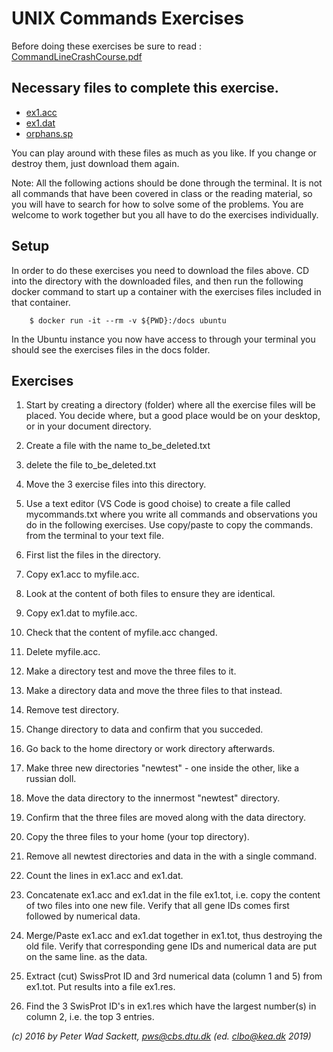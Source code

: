 # UNIX Commands Exercises

Before doing these exercises be sure to read : [CommandLineCrashCourse.pdf](../../_static/CommandLineCrashCourse.pdf)

## Necessary files to complete this exercise.

* [ex1.acc](https://github.com/python-elective-kea/fall2020/blob/master/sphinx/source/exercises/unix_commands/ex1.acc)   
* [ ex1.dat](https://github.com/python-elective-kea/fall2020/blob/master/sphinx/source/exercises/unix_commands/ex1.dat)   
* [orphans.sp](https://github.com/python-elective-kea/fall2020/blob/master/sphinx/source/exercises/unix_commands/orphans.sp)    

You can play around with these files as much as you like. If you change or destroy them, just download them again.

Note: All the following actions should be done through the terminal. It is not all commands that have been covered in class or the reading material, so you will have to search for how to solve some of the problems. You are welcome to work together but you all have to do the exercises individually.   

## Setup
In order to do these exercises you need to download the files above. CD into the directory with the downloaded files, and then run the following docker command to start up a container with the exercises files included in that container. 

````
	$ docker run -it --rm -v ${PWD}:/docs ubuntu

````

In the Ubuntu instance you now have access to through your terminal you should see the exercises files in the docs folder. 

## Exercises
1. Start by creating a directory (folder) where all the exercise files will be placed. You decide where, but a good place would be on your desktop, or in your document directory.
1. Create a file with the name to_be_deleted.txt
1. delete the file to_be_deleted.txt
1. Move the 3 exercise files into this directory.
1. Use a text editor (VS Code is good choise) to create a file called mycommands.txt where you write all commands and observations you do in the following exercises. Use copy/paste to copy the commands. from the terminal to your text file.
1. First list the files in the directory.
1. Copy ex1.acc to myfile.acc.
1. Look at the content of both files to ensure they are identical.
1. Copy ex1.dat to myfile.acc.
1. Check that the content of myfile.acc changed.
1. Delete myfile.acc.
1. Make a directory test and move the three files to it.
1. Make a directory data and move the three files to that instead.
1. Remove test directory.
1. Change directory to data and confirm that you succeded. 
1. Go back to the home directory or work directory afterwards.
1. Make three new directories "newtest" - one inside the other, like a russian doll.
1. Move the data directory to the innermost "newtest" directory.
1. Confirm that the three files are moved along with the data directory.
1. Copy the three files to your home (your top directory).
1. Remove all newtest directories and data in the with a single command.
1. Count the lines in ex1.acc and ex1.dat.
1. Concatenate ex1.acc and ex1.dat in the file ex1.tot, i.e. copy the content of two files into one new file. Verify that all gene IDs comes first followed by numerical data.
1. Merge/Paste ex1.acc and ex1.dat together in ex1.tot, thus destroying the old file. Verify that corresponding gene IDs and numerical data are put on the same line. as the data.
1. Extract (cut) SwissProt ID and 3rd numerical data (column 1 and 5) from ex1.tot. Put results into a file ex1.res.

1. Find the 3 SwisProt ID's in ex1.res which have the largest number(s) in column 2, i.e. the top 3 entries.
<!--
1. Find the lines (using grep) in orphans.sp which contain a GenBank accession number. There are 85, verify this. Note: An accession number is one or two capital letters and looks like this 'AB000114.CDS.1', the .CDS. part is kind of optional.
1. How many human genes with SwissProt IDs in orphans.sp exist ? How many of those are hypothetical ? (11)
1. How many genes belong to the rat, and how many of those are precursors ? (9) Note: A Swissprot ID looks like 'PARG_HUMAN' or 'TF1A_MOUSE', with the gene being before the underscore and the organism after the underscore.
1. This litte exercise will require that **man** is used for help on **grep**. From the file ex1.res find the lines with positive numbers and put then into ex1.pos. The lines with negative number go into ex1.neg.
1. Write a shell script that solves exercise 19-24, with the exercises clearly seperated in both the script and the output. This should be straight forward (but long), especially since you took notes (exercise 1).
1. Write a shell script (which is simply just a list of unix commands in a file) that puts all the positive numbers in the file ex1.dat into a file ex1.pos2, and all the negative numbers into a file ex1.neg2. Column position does not matter. The script must clean up after itself, so if any temporary files are used, they must be deleted as the last action. Remember to put the date and a description of the files in the first lines of the resulting output files.
-->
_(c) 2016 by Peter Wad Sackett, pws@cbs.dtu.dk (ed. clbo@kea.dk 2019)_
